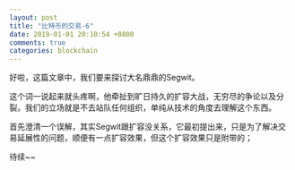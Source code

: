 ```yaml
---
layout: post
title: "比特币的交易-6"
date: 2019-01-01 20:10:54 +0800
comments: true
categories: blockchain
---
```


好啦，这篇文章中，我们要来探讨大名鼎鼎的Segwit。

这个词一说起来就头疼啊，他牵扯到旷日持久的扩容大战，无穷尽的争论以及分裂。我们的立场就是不去站队任何组织，单纯从技术的角度去理解这个东西。

<!-- more -->

首先澄清一个误解，其实Segwit跟扩容没关系，它最初提出来，只是为了解决交易延展性的问题，顺便有一点扩容效果，但这个扩容效果只是附带的；

待续~~
